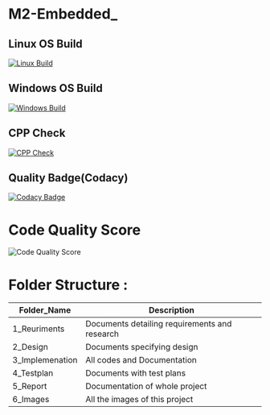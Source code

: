 # M2-Embedded_

## Linux OS Build
[![Linux Build](https://github.com/legends07/M2-Embedded_EnergyMeter/actions/workflows/Win_c-cpp.yml/badge.svg)](https://github.com/legends07/M2-Embedded_/blob/main/.github/workflows/Win_c-cpp.yml)


## Windows OS Build
[![Windows Build](https://github.com/legends07/M2-Embedded_EnergyMeter/actions/workflows/c-cpp.yml/badge.svg)](https://github.com/legends07/M2-Embedded_/blob/main/.github/workflows/c-cpp.yml)


## CPP Check
[![CPP Check](https://github.com/legends07/M2-Embedded_EnergyMeter/actions/workflows/cpp_check.yml/badge.svg)](https://github.com/legends07/M2-Embedded_/blob/main/.github/workflows/cpp_check.yml)

## Quality Badge(Codacy)
[![Codacy Badge](https://app.codacy.com/project/badge/Grade/e1205f42607a4dbbb2823dea36bbe860)](https://www.codacy.com/gh/legends07/M1_Application_Digital-Number-System/dashboard?utm_source=github.com&amp;utm_medium=referral&amp;utm_content=legends07/M1_Application_Digital-Number-System&amp;utm_campaign=Badge_Grade)

# Code Quality Score
![Code Quality Score](https://api.codiga.io/project/29897/score/svg)


# Folder Structure :

Folder_Name      |  Description
-----------------|--------------
1_Reuriments     |  Documents detailing requirements and research
2_Design         |  Documents specifying design
3_Implemenation  |  All codes and Documentation
4_Testplan       |  Documents with test plans
  5_Report       |  Documentation of whole project
6_Images         |  All the images of this project
